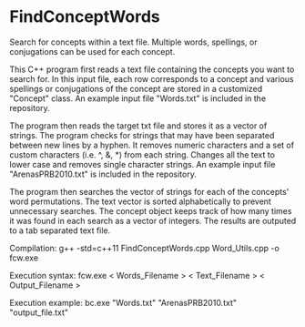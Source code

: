 # FindConceptWords
Search for concepts within a text file. Multiple words, spellings, or conjugations can be used for each concept.

This C++ program first reads a text file containing the concepts you want to search for. In this input file, each row corresponds to a concept and various spellings or conjugations of the concept are stored in a customized "Concept" class. An example input file "Words.txt" is included in the repository.

The program then reads the target txt file and stores it as a vector of strings. The program checks for strings that may have been separated between new lines by a hyphen. It removes numeric characters and a set of custom characters (i.e. ^, &, *) from each string. Changes all the text to lower case and removes single character strings. An example input file "ArenasPRB2010.txt" is included in the repository.

The program then searches the vector of strings for each of the concepts' word permutations. The text vector is sorted alphabetically to prevent unnecessary searches. The concept object keeps track of how many times it was found in each search as a vector of integers. The results are outputed to a tab separated text file.

Compilation: g++ -std=c++11 FindConceptWords.cpp Word_Utils.cpp -o fcw.exe

Execution syntax: fcw.exe < Words_Filename > < Text_Filename > < Output_Filename >

Execution example: bc.exe "Words.txt" "ArenasPRB2010.txt" "output_file.txt"
